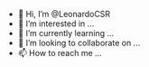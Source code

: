 - 👋 Hi, I’m @LeonardoCSR
- 👀 I’m interested in ...
- 🌱 I’m currently learning ...
- 💞️ I’m looking to collaborate on ...
- 📫 How to reach me ...

<!---
LeonardoCSR/LeonardoCSR is a ✨ special ✨ repository because its `README.md` (this file) appears on your GitHub profile.
You can click the Preview link to take a look at your changes.
--->

